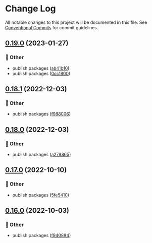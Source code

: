# Change Log

All notable changes to this project will be documented in this file.
See [Conventional Commits](https://conventionalcommits.org) for commit guidelines.

## [0.19.0](https://github.com/daybrush/infinite-viewer/compare/ngx-infinite-viewer@0.18.1...ngx-infinite-viewer@0.19.0) (2023-01-27)


### :mega: Other

* publish packages ([ab41b10](https://github.com/daybrush/infinite-viewer/commit/ab41b100b2da4b3f5021cb843dd0731bbdea4a68))
* publish packages ([0cc1800](https://github.com/daybrush/infinite-viewer/commit/0cc18007e64be634cc938dae905c78b7321498c3))



## [0.18.1](https://github.com/daybrush/infinite-viewer/compare/ngx-infinite-viewer@0.18.0...ngx-infinite-viewer@0.18.1) (2022-12-03)


### :mega: Other

* publish packages ([f988006](https://github.com/daybrush/infinite-viewer/commit/f98800609ce749dfd28da11af42448c310ef252f))



## [0.18.0](https://github.com/daybrush/infinite-viewer/compare/ngx-infinite-viewer@0.17.0...ngx-infinite-viewer@0.18.0) (2022-12-03)


### :mega: Other

* publish packages ([a278865](https://github.com/daybrush/infinite-viewer/commit/a27886520517db13db611cbede6861be1b7f090a))



## [0.17.0](https://github.com/daybrush/infinite-viewer/compare/ngx-infinite-viewer@0.16.0...ngx-infinite-viewer@0.17.0) (2022-10-10)


### :mega: Other

* publish packages ([5fe5410](https://github.com/daybrush/infinite-viewer/commit/5fe5410328336014b62b899bfbdd642768372563))



## [0.16.0](https://github.com/daybrush/infinite-viewer/compare/ngx-infinite-viewer@0.15.5...ngx-infinite-viewer@0.16.0) (2022-10-03)


### :mega: Other

* publish packages ([f940884](https://github.com/daybrush/infinite-viewer/commit/f9408844f99014de30b3e9348541719f9bceef39))
